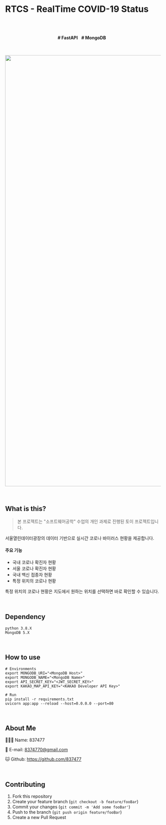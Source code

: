 # RTCS - RealTime COVID-19 Status
<br><br>

<div align=center>
    <strong># FastAPI</strong> &nbsp;
    <strong># MongoDB</strong> &nbsp;
    <br><br><br>
    <p><img width="1393" alt="image" src="https://user-images.githubusercontent.com/37999795/143528930-e04b5561-5826-49b9-8736-f40ff8231630.png"></p>
</div>
<br>

## What is this?
> 본 프로젝트는 "소프트웨어공학" 수업의 개인 과제로 진행된 토이 프로젝트입니다.

서울열린데이터광장의 데이터 기반으로 실시간 코로나 바이러스 현황을 제공합니다.<br>

#### 주요 기능
- 국내 코로나 확진자 현황
- 서울 코로나 확진자 현황
- 국내 백신 접종자 현황
- 특정 위치의 코로나 현황

특정 위치의 코로나 현황은 지도에서 원하는 위치를 선택하면 바로 확인할 수 있습니다.

<br>

## Dependency
```shell
python 3.8.X
MongoDB 5.X
```
<br>

## How to use
```shell
# Environments
export MONGODB_URI="<MongoDB Host>"
export MONGODB_NAME="<MongoDB Name>"
export API_SECRET_KEY="<JWT_SECRET_KEY>"
export KAKAO_MAP_API_KEY="<KAKAO Developer API Key>"
```
```shell
# Run
pip install -r requirements.txt
uvicorn app:app --reload --host=0.0.0.0 --port=80
```
<br>

## About Me
🙋🏻‍♂️ Name: 837477

📧 E-mail: 8374770@gmail.com

🐱 Github: https://github.com/837477

<br>

## Contributing
1. Fork this repository
2. Create your feature branch (`git checkout -b feature/fooBar`)
3. Commit your changes (`git commit -m 'Add some fooBar'`)
4. Push to the branch (`git push origin feature/fooBar`)
5. Create a new Pull Request
